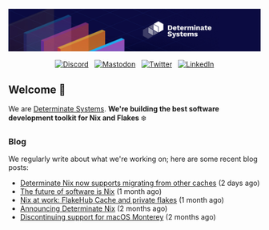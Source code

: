 <p align="center">
  <a href="https://determinate.systems" target="_blank"><img src="https://raw.githubusercontent.com/determinatesystems/.github/main/.github/banner.jpg"></a>
</p>
<p align="center">
  &nbsp;<a href="https://determinate.systems/discord" target="_blank"><img alt="Discord" src="https://img.shields.io/discord/1116012109709463613?style=for-the-badge&logo=discord&logoColor=%23ffffff&label=Discord&labelColor=%234253e8&color=%23e4e2e2"></a>&nbsp;
  &nbsp;<a href="https://hachyderm.io/@determinatesystems" target="_blank"><img alt="Mastodon" src="https://img.shields.io/badge/Mastodon-6468fa?style=for-the-badge&logo=mastodon&logoColor=%23ffffff"></a>&nbsp;
  &nbsp;<a href="https://twitter.com/DeterminateSys" target="_blank"><img alt="Twitter" src="https://img.shields.io/badge/Twitter-303030?style=for-the-badge&logo=x&logoColor=%23ffffff"></a>&nbsp;
  &nbsp;<a href="https://www.linkedin.com/company/determinate-systems" target="_blank"><img alt="LinkedIn" src="https://img.shields.io/badge/LinkedIn-1667be?style=for-the-badge&logo=linkedin&logoColor=%23ffffff"></a>&nbsp;
</p>

## Welcome 👋

We are [Determinate Systems](https://determinate.systems).
**We're building the best software development toolkit for Nix and Flakes** ❄️

### Blog 

We regularly write about what we're working on; here are some recent blog posts:


- [Determinate Nix now supports migrating from other caches](https://determinate.systems/posts/flakehub-cache-migration/) (2 days ago)
- [The future of software is Nix](https://determinate.systems/posts/the-future-is-nix/) (1 month ago)
- [Nix at work: FlakeHub Cache and private flakes](https://determinate.systems/posts/flakehub-cache-and-private-flakes/) (1 month ago)
- [Announcing Determinate Nix](https://determinate.systems/posts/announcing-determinate-nix/) (2 months ago)
- [Discontinuing support for macOS Monterey](https://determinate.systems/posts/nix-installer-macos-12-monterey/) (2 months ago)
